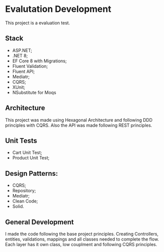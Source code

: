 # Evalutation Development

<p>This project is a evaluation test. </p>

## Stack
* ASP.NET;
* .NET 8;
* EF Core 8 with Migrations;
* Fluent Validation;
* Fluent API;
* Mediatr;
* CQRS;
* XUnit;
* NSubstitute for Moqs

## Architecture
<p> This project was made using Hexagonal Architecture and following DDD principles with CQRS. Also the API was made following REST principles. </p>

## Unit Tests
* Cart Unit Test;
* Product Unit Test;

## Design Patterns:
* CQRS;
* Repository;
* Mediatr;
* Clean Code;
* Solid.

## General Development
<p>I made the code following the base project principles. Creating Controllers, entities, validations, mappings and all classes needed to complete the flow. 
  Each layer has it own class, low couplment and following CQRS principles.
</p>
